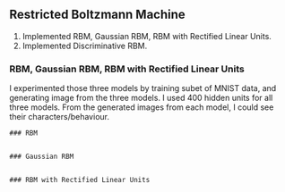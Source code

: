 ## Restricted Boltzmann Machine

1. Implemented RBM, Gaussian RBM, RBM with Rectified Linear Units.
2. Implemented Discriminative RBM.

### RBM, Gaussian RBM, RBM with Rectified Linear Units
I experimented those three models by training subet of MNIST data, and generating image from
the three models. I used 400 hidden units for all three models. From the generated images
from each model, I could see their characters/behaviour.

    ### RBM


    ### Gaussian RBM


    ### RBM with Rectified Linear Units



